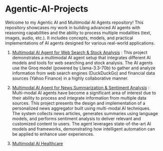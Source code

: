 # Agentic-AI-Projects

Welcome to my Agentic AI and Multimodal AI Agents repository! This repository showcases my work in building advanced AI agents with reasoning capabilities and the ability to process multiple modalities (text, images, audio, etc.). It includes concepts, models, and practical implementations of AI agents designed for various real-world applications.

1. [Multimodal AI Agent for Web Search & Stock Analysis](https://github.com/Ravjot03/Multimodal-AI-Agent) : This project demonstrates a multimodal AI agent setup that integrates different AI models and tools for web searching and stock analysis. The AI agents use the Groq model (powered by Llama-3.3-70b) to gather and analyze information from web search engines (DuckDuckGo) and financial data sources (Yahoo Finance) in a highly collaborative manner.

2. [Multimodal AI Agent for News Summarization & Sentiment Analysis](https://github.com/Ravjot03/Multimodal-AI-Agent-News) : Multi-modal AI agents have become a significant area of interest due to their ability to process and integrate information from multiple data sources. This project presents the design and implementation of a personalized news aggregator built using multi-modal AI techniques. The system collects news articles, generates summaries using language models, and performs sentiment analysis to deliver relevant and customized content to users. The agent leverages state-of-the-art AI models and frameworks, demonstrating how intelligent automation can be applied to enhance user experiences.

3. [Multimodal AI Healthcare]()
